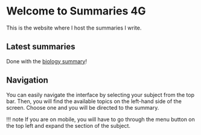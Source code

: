 # Welcome to Summaries 4G

This is the website where I host the summaries I write.

## Latest summaries

Done with the [biology summary](bi/1/summary.md)!

## Navigation

You can easily navigate the interface by selecting your subject from the top bar. Then, you will find the available topics on the left-hand side of the screen. Choose one and you will be directed to the summary.

<!--prettier-ignore-->
!!! note
    If you are on mobile, you will have to go through the menu button on the top left and expand the section of the subject.
